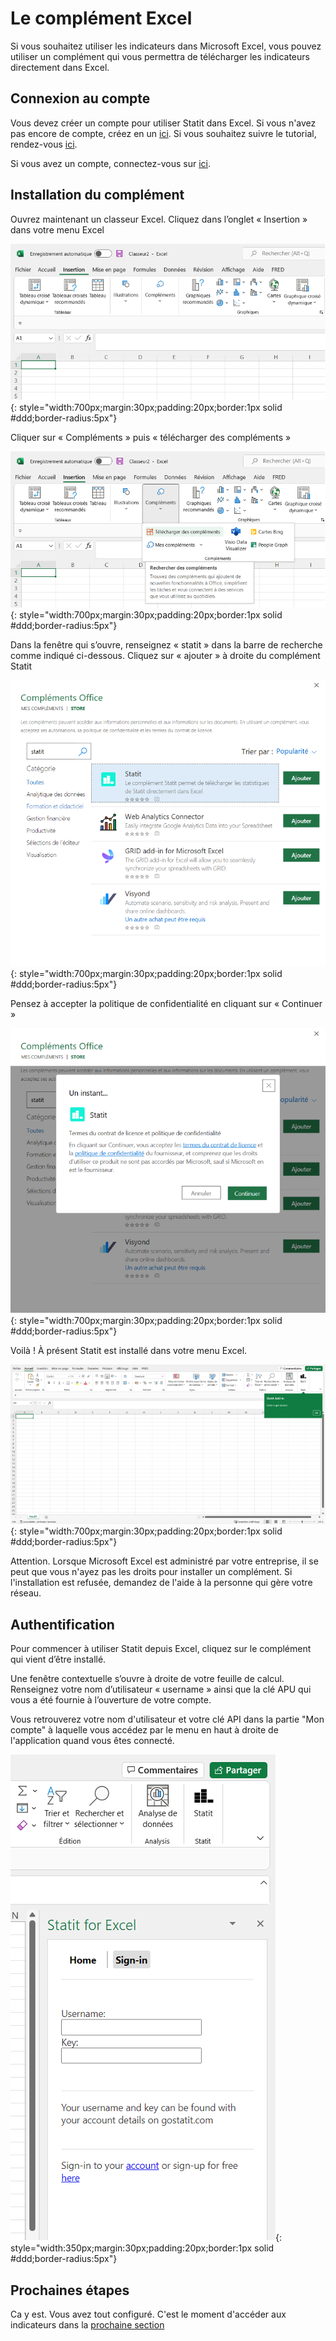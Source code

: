 # Le complément Excel

Si vous souhaitez utiliser les indicateurs dans Microsoft Excel, vous pouvez utiliser un complément qui vous permettra de télécharger les indicateurs directement dans Excel.

## Connexion au compte

Vous devez créer un compte pour utiliser Statit dans Excel. Si vous n'avez pas encore de compte, créez en un [ici](https://gostatit.com/sign). Si vous souhaitez suivre le tutorial, rendez-vous [ici](/favs/index.md).

Si vous avez un compte, connectez-vous sur [ici](https://gostatit.com/sign).

## Installation du complément

Ouvrez maintenant un classeur Excel. Cliquez dans l’onglet « Insertion » dans votre menu Excel

![Installer complément](/img/user-fr_excel_index_0.png){: style="width:700px;margin:30px;padding:20px;border:1px solid #ddd;border-radius:5px"}

Cliquer sur « Compléments » puis « télécharger des compléments »

![Installer complément](/img/user-fr_excel_index_1.png){: style="width:700px;margin:30px;padding:20px;border:1px solid #ddd;border-radius:5px"}

Dans la fenêtre qui s’ouvre, renseignez « statit » dans la barre de recherche comme indiqué ci-dessous. Cliquez sur « ajouter » à droite du complément Statit

![Installer complément](/img/user-fr_excel_index_2.png){: style="width:700px;margin:30px;padding:20px;border:1px solid #ddd;border-radius:5px"}

Pensez à accepter la politique de confidentialité en cliquant sur « Continuer »

![Installer complément](/img/user-fr_excel_index_3.png){: style="width:700px;margin:30px;padding:20px;border:1px solid #ddd;border-radius:5px"}

Voilà ! À présent Statit est installé dans votre menu Excel.

![Installer complément](/img/user-fr_excel_index_4.png){: style="width:700px;margin:30px;padding:20px;border:1px solid #ddd;border-radius:5px"}

Attention. Lorsque Microsoft Excel est administré par votre entreprise, il se peut que vous n'ayez pas les droits pour installer un complément. Si l'installation est refusée, demandez de l'aide à la personne qui gère votre réseau.

## Authentification

Pour commencer à utiliser Statit depuis Excel, cliquez sur le complément qui vient d’être installé.

Une fenêtre contextuelle s’ouvre à droite de votre feuille de calcul. Renseignez votre nom d’utilisateur « username » ainsi que la clé APU qui vous a été fournie à l’ouverture de votre compte.

Vous retrouverez votre nom d'utilisateur et votre clé API dans la partie "Mon compte" à laquelle vous accédez par le menu en haut à droite de l'application quand vous êtes connecté.

![Installer complément](/img/user-fr_excel_index_5.png){: style="width:350px;margin:30px;padding:20px;border:1px solid #ddd;border-radius:5px"}


## Prochaines étapes

Ca y est. Vous avez tout configuré. C'est le moment d'accéder aux indicateurs dans la [prochaine section](/access.md)
